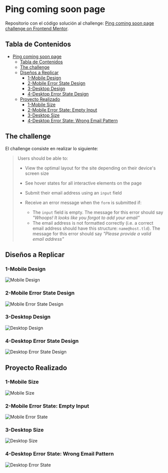 # Ping coming soon page

Repositorio con el código solución al challenge: [Ping coming soon page challenge on Frontend Mentor](https://www.frontendmentor.io/challenges/ping-single-column-coming-soon-page-5cadd051fec04111f7b848da).

## Tabla de Contenidos

- [Ping coming soon page](#ping-coming-soon-page)
  - [Tabla de Contenidos](#tabla-de-contenidos)
  - [The challenge](#the-challenge)
  - [Diseños a Replicar](#diseños-a-replicar)
    - [1-Mobile Design](#1-mobile-design)
    - [2-Mobile Error State Design](#2-mobile-error-state-design)
    - [3-Desktop Design](#3-desktop-design)
    - [4-Desktop Error State Design](#4-desktop-error-state-design)
  - [Proyecto Realizado](#proyecto-realizado)
    - [1-Mobile Size](#1-mobile-size)
    - [2-Mobile Error State: Empty Input](#2-mobile-error-state-empty-input)
    - [3-Desktop Size](#3-desktop-size)
    - [4-Desktop Error State: Wrong Email Pattern](#4-desktop-error-state-wrong-email-pattern)

## The challenge

El challenge consiste en realizar lo siguiente:

> Users should be able to:
>
> - View the optimal layout for the site depending on their device's screen size
> - See hover states for all interactive elements on the page
> - Submit their email address using an `input` field
> - Receive an error message when the `form` is submitted if:
>
>   - The `input` field is empty. The message for this error should say _"Whoops! It looks like you forgot to add your email"_
>   - The email address is not formatted correctly (i.e. a correct email address should have this structure: `name@host.tld`). The message for this error should say _"Please provide a valid email address"_

## Diseños a Replicar

### 1-Mobile Design

![Mobile Design](./screenshots/mobile-design.jpg)

### 2-Mobile Error State Design

![Mobile Error State Design](./screenshots/mobile-error-state.jpg)

### 3-Desktop Design

![Desktop Design](./screenshots/desktop-design.jpg)

### 4-Desktop Error State Design

![Desktop Error State Design](./screenshots/desktop-hover-error-states.jpg)

## Proyecto Realizado

### 1-Mobile Size

![Mobile Size](./screenshots/waldo/mobile.webp)

### 2-Mobile Error State: Empty Input

![Mobile Error State](./screenshots/waldo/mobile_active_error_email_empty.webp)

### 3-Desktop Size

![Desktop Size](./screenshots/waldo/desktop.webp)

### 4-Desktop Error State: Wrong Email Pattern

![Desktop Error State](./screenshots/waldo/desktop_active_error_email_not_valid.webp)
